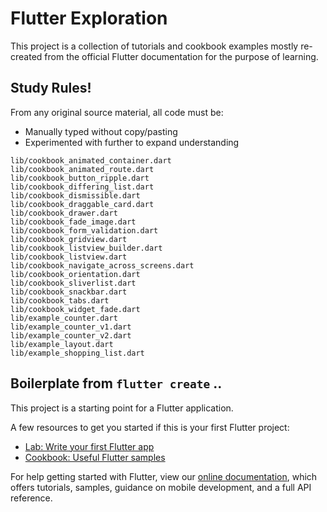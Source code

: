 # Flutter Exploration

This project is a collection of tutorials and cookbook examples mostly re-created from the official Flutter documentation for the purpose of learning. 

## Study Rules!

From any original source material, all code must be:

* Manually typed without copy/pasting
* Experimented with further to expand understanding

```
lib/cookbook_animated_container.dart
lib/cookbook_animated_route.dart
lib/cookbook_button_ripple.dart
lib/cookbook_differing_list.dart
lib/cookbook_dismissible.dart
lib/cookbook_draggable_card.dart
lib/cookbook_drawer.dart
lib/cookbook_fade_image.dart
lib/cookbook_form_validation.dart
lib/cookbook_gridview.dart
lib/cookbook_listview_builder.dart
lib/cookbook_listview.dart
lib/cookbook_navigate_across_screens.dart
lib/cookbook_orientation.dart
lib/cookbook_sliverlist.dart
lib/cookbook_snackbar.dart
lib/cookbook_tabs.dart
lib/cookbook_widget_fade.dart
lib/example_counter.dart
lib/example_counter_v1.dart
lib/example_counter_v2.dart
lib/example_layout.dart
lib/example_shopping_list.dart
```

## Boilerplate from `flutter create` ..

This project is a starting point for a Flutter application.

A few resources to get you started if this is your first Flutter project:

- [Lab: Write your first Flutter app](https://flutter.dev/docs/get-started/codelab)
- [Cookbook: Useful Flutter samples](https://flutter.dev/docs/cookbook)

For help getting started with Flutter, view our
[online documentation](https://flutter.dev/docs), which offers tutorials,
samples, guidance on mobile development, and a full API reference.
